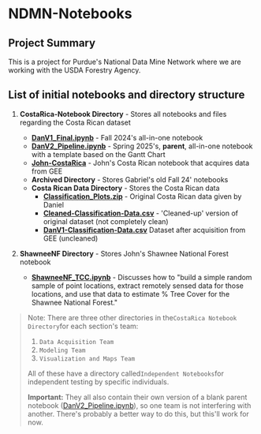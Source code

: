 # NDMN-Notebooks
## Project Summary

This is a project for Purdue's National Data Mine Network where we are working with the USDA Forestry Agency.

## List of initial notebooks and directory structure

1. **CostaRica-Notebook Directory** - Stores all notebooks and files regarding the Costa Rican dataset
   - **[DanV1_Final.ipynb](/CostaRica-Notebook/DanV1_Final.ipynb)** - Fall 2024's all-in-one notebook
   - **[DanV2_Pipeline.ipynb](/CostaRica-Notebook/DanV2_Pipeline.ipynb)** - Spring 2025's, **parent**, all-in-one notebook with a template based on the Gantt Chart
   - **[John-CostaRica](/CostaRica-Notebook/John-CostaRica.ipynb)** - John's Costa Rican notebook that acquires data from GEE
   - **Archived Directory** - Stores Gabriel's old Fall 24' notebooks
   - **Costa Rican Data Directory** - Stores the Costa Rican data 
     - **[Classification_Plots.zip](/CostaRica-Notebook/Costa%20Rican%20Data/Classification_Plots.zip)** - Original Costa Rican data given by Daniel
     - **[Cleaned-Classification-Data.csv](/CostaRica-Notebook/Costa%20Rican%20Data/Cleaned-Classification-Data.csv)** - 'Cleaned-up' version of original dataset (not completely clean)
     - **[DanV1-Classification-Data.csv](/CostaRica-Notebook/Costa%20Rican%20Data/DanV1-Classification-Data.csv)** Dataset after acquisition from GEE (uncleaned)


2. **ShawneeNF Directory** - Stores John's Shawnee National Forest notebook
   - **[ShawneeNF_TCC.ipynb](/ShawneeNF/ShawneeNF_TCC.ipynb)** - Discusses how to "build a simple random sample of point locations, extract remotely sensed data for those locations, and use that data to estimate % Tree Cover for the Shawnee National Forest."

> Note: There are three other directories in the`CostaRica Notebook Directory`for each section's team:
> 1. `Data Acquisition Team`
> 2. `Modeling Team`
> 3. `Visualization and Maps Team`
> 
> All of these have a directory called`Independent Notebooks`for independent testing by specific individuals.
> 
> **Important:** They all also contain their own version of a blank parent notebook ([DanV2_Pipeline.ipynb](/CostaRica-Notebook/DanV2_Pipeline.ipynb)), so
> one team is not interfering with another. There's probably a better way to do this, but this'll work for now.



